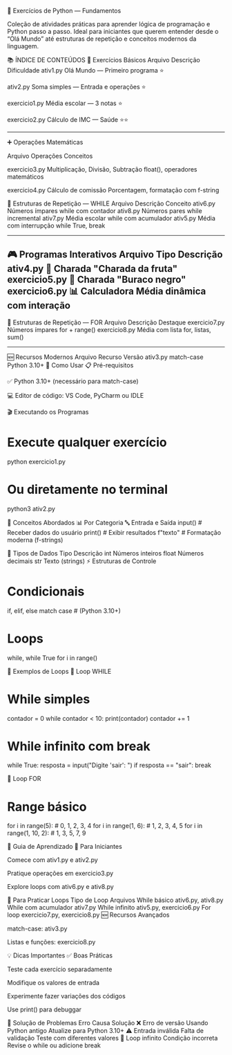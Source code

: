🐍 Exercícios de Python — Fundamentos

Coleção de atividades práticas para aprender lógica de programação e Python passo a passo.
Ideal para iniciantes que querem entender desde o “Olá Mundo” até estruturas de repetição e conceitos modernos da linguagem.

📚 ÍNDICE DE CONTEÚDOS
🎯 Exercícios Básicos
Arquivo	Descrição	Dificuldade
ativ1.py	Olá Mundo — Primeiro programa	⭐

ativ2.py	Soma simples — Entrada e operações	⭐

exercicio1.py	Média escolar — 3 notas	⭐

exercicio2.py	Cálculo de IMC — Saúde	⭐⭐


------------------------------------------------------------------------------------------------------------------------------------------------------------------------------------------

➕ Operações Matemáticas

Arquivo	Operações	Conceitos

exercicio3.py	Multiplicação, Divisão, Subtração	float(), operadores matemáticos

exercicio4.py	Cálculo de comissão	Porcentagem, formatação com f-string

🔄 Estruturas de Repetição — WHILE
Arquivo	Descrição	Conceito
ativ6.py	Números ímpares	while com contador
ativ8.py	Números pares	while incremental
ativ7.py	Média escolar	while com acumulador
ativ5.py	Média com interrupção	while True, break


------------------------------------------------------------------------------------------------------------------------------------------------------------------------------------------

🎮 Programas Interativos
Arquivo	Tipo	Descrição
ativ4.py	🎯 Charada	"Charada da fruta"
exercicio5.py	🎯 Charada	"Buraco negro"
exercicio6.py	📊 Calculadora	Média dinâmica com interação
------------------------------------------------------------------------------------------------------------------------------------------------------------------------------------------
🔁 Estruturas de Repetição — FOR
Arquivo	Descrição	Destaque
exercicio7.py	Números ímpares	for + range()
exercicio8.py	Média com lista	for, listas, sum()


------------------------------------------------------------------------------------------------------------------------------------------------------------------------------------------

🆕 Recursos Modernos
Arquivo	Recurso	Versão
ativ3.py	match-case	Python 3.10+
🚀 Como Usar
📋 Pré-requisitos

✅ Python 3.10+ (necessário para match-case)

💻 Editor de código: VS Code, PyCharm ou IDLE

🎬 Executando os Programas
# Execute qualquer exercício
python exercicio1.py

# Ou diretamente no terminal
python3 ativ2.py

🧠 Conceitos Abordados
📊 Por Categoria
🔤 Entrada e Saída
input()     # Receber dados do usuário
print()     # Exibir resultados
f"texto"    # Formatação moderna (f-strings)

🔢 Tipos de Dados
Tipo	Descrição
int	Números inteiros
float	Números decimais
str	Texto (strings)
⚡ Estruturas de Controle
# Condicionais
if, elif, else
match case  # (Python 3.10+)

# Loops
while, while True
for i in range()

🔄 Exemplos de Loops
🔁 Loop WHILE
# While simples
contador = 0
while contador < 10:
    print(contador)
    contador += 1

# While infinito com break
while True:
    resposta = input("Digite 'sair': ")
    if resposta == "sair":
        break

🔢 Loop FOR
# Range básico
for i in range(5):          # 0, 1, 2, 3, 4
for i in range(1, 6):       # 1, 2, 3, 4, 5
for i in range(1, 10, 2):   # 1, 3, 5, 7, 9

📖 Guia de Aprendizado
🎯 Para Iniciantes

Comece com ativ1.py e ativ2.py

Pratique operações em exercicio3.py

Explore loops com ativ6.py e ativ8.py

🔄 Para Praticar Loops
Tipo de Loop	Arquivos
While básico	ativ6.py, ativ8.py
While com acumulador	ativ7.py
While infinito	ativ5.py, exercicio6.py
For loop	exercicio7.py, exercicio8.py
🆕 Recursos Avançados

match-case: ativ3.py

Listas e funções: exercicio8.py

💡 Dicas Importantes
✅ Boas Práticas

Teste cada exercício separadamente

Modifique os valores de entrada

Experimente fazer variações dos códigos

Use print() para debuggar

🐛 Solução de Problemas
Erro	Causa	Solução
❌ Erro de versão	Usando Python antigo	Atualize para Python 3.10+
⚠️ Entrada inválida	Falta de validação	Teste com diferentes valores
🔁 Loop infinito	Condição incorreta	Revise o while ou adicione break
